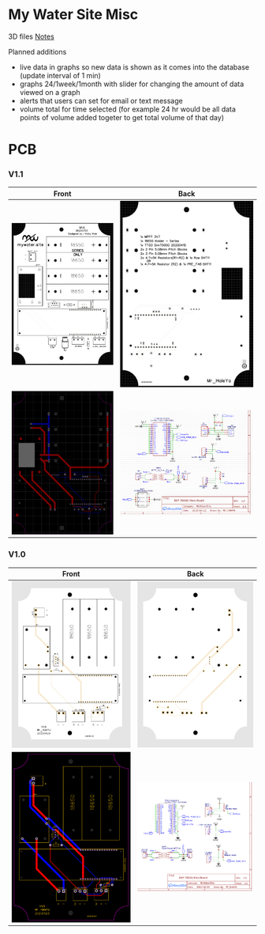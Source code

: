 # My Water Site Misc

3D files [Notes](3D_models/README.md)

Planned additions
- live data in graphs so new data is shown as it comes into the database (update interval of 1 min)
- graphs 24/1week/1month with slider for changing the amount of data viewed on a graph
- alerts that users can set for email or text message 
- volume total for time selected (for example 24 hr would be all data points of volume added togeter to get total volume of that day)

# PCB

### V1.1

Front             |  Back
:-------------------------:|:-------------------------:
![](PCB/front.png)  |  ![](PCB/back.png)
![](PCB/traces.png)  |  ![](PCB/schematic.png)

### V1.0

Front             |  Back
:-------------------------:|:-------------------------:
![](PCB/old/V1.0/front.png)  |  ![](PCB/old/V1.0/back.png)
![](PCB/old/V1.0/traces.png)  |  ![](PCB/old/V1.0/schematic.png)
